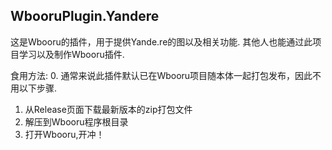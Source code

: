 ## WbooruPlugin.Yandere
这是Wbooru的插件，用于提供Yande.re的图以及相关功能.
其他人也能通过此项目学习以及制作Wbooru插件.

食用方法:
0. 通常来说此插件默认已在Wbooru项目随本体一起打包发布，因此不用以下步骤.
1. 从Release页面下载最新版本的zip打包文件
2. 解压到Wbooru程序根目录
3. 打开Wbooru,开冲！

